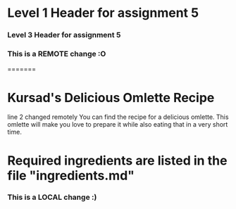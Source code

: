 # Level 1 Header for assignment 5
### Level 3 Header for assignment 5

### This is a REMOTE change :O
=======
# Kursad's Delicious Omlette Recipe
line 2 changed remotely
You can find the recipe for a delicious omlette. This omlette will make you love to prepare it while also eating that in a very short time.

Required ingredients are listed in the file "ingredients.md"
=======
### This is a LOCAL change :)
